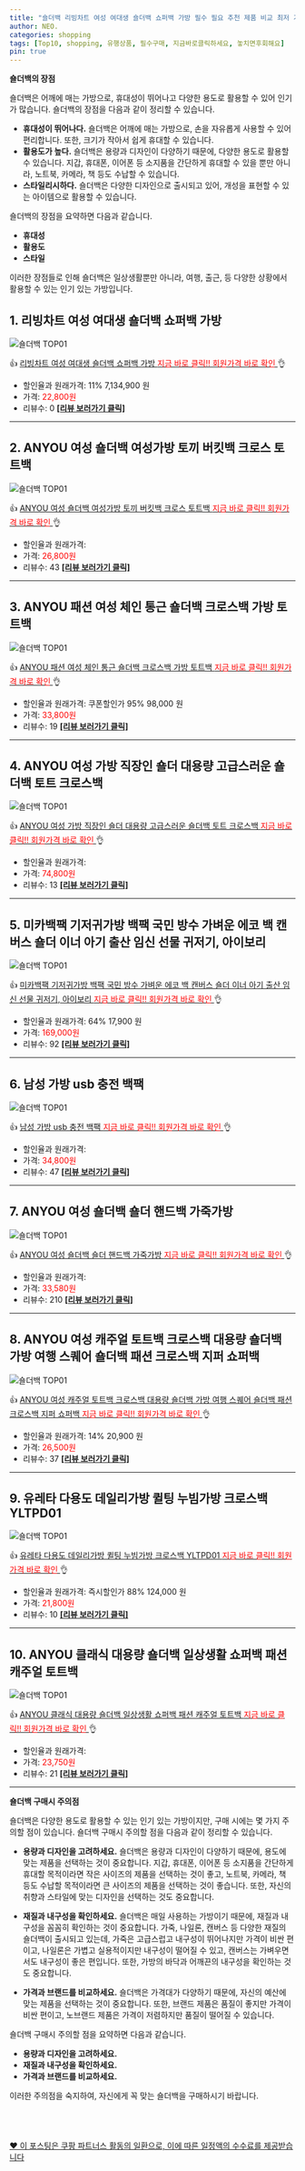 ```yaml
---
title: "숄더백 리빙차트 여성 여대생 숄더백 쇼퍼백 가방 필수 필요 추천 제품 비교 최저 가격 비교 장점 구매 후기 구매평"
author: NEO.
categories: shopping
tags: [Top10, shopping, 유행상품, 필수구매, 지금바로클릭하세요, 놓치면후회해요]
pin: true
---
```

**숄더백의 장점**

숄더백은 어깨에 매는 가방으로, 휴대성이 뛰어나고 다양한 용도로 활용할 수 있어 인기가 많습니다. 숄더백의 장점을 다음과 같이 정리할 수 있습니다.

* **휴대성이 뛰어나다.** 숄더백은 어깨에 매는 가방으로, 손을 자유롭게 사용할 수 있어 편리합니다. 또한, 크기가 작아서 쉽게 휴대할 수 있습니다.
* **활용도가 높다.** 숄더백은 용량과 디자인이 다양하기 때문에, 다양한 용도로 활용할 수 있습니다. 지갑, 휴대폰, 이어폰 등 소지품을 간단하게 휴대할 수 있을 뿐만 아니라, 노트북, 카메라, 책 등도 수납할 수 있습니다.
* **스타일리시하다.** 숄더백은 다양한 디자인으로 출시되고 있어, 개성을 표현할 수 있는 아이템으로 활용할 수 있습니다.

숄더백의 장점을 요약하면 다음과 같습니다.

* **휴대성**
* **활용도**
* **스타일**

이러한 장점들로 인해 숄더백은 일상생활뿐만 아니라, 여행, 출근, 등 다양한 상황에서 활용할 수 있는 인기 있는 가방입니다.

   

## 1. 리빙차트 여성 여대생 숄더백 쇼퍼백 가방

![숄더백 TOP01](https://thumbnail7.coupangcdn.com/thumbnails/remote/490x490ex/image/vendor_inventory/0a65/ab5cf787502b55737ec22421d0069a74f13f7c0d9cf29ed9b44b5a69c9d0.jpg)


👍 [리빙차트 여성 여대생 숄더백 쇼퍼백 가방 <font color=red> 지금 바로 클릭!! 회원가격 바로 확인 </font> ](https://link.coupang.com/re/AFFSDP?lptag=AF3617701&subid=GithubCoopas&pageKey=1469001384&traceid=V0-153&itemId=2525940600&vendorItemId=70518747786) 👌 


- 할인율과 원래가격: 11%  7,134,900   원
- 가격: <span style='color:red'>22,800원</span>
- 리뷰수: 0  [**[리뷰 보러가기 클릭]**](https://link.coupang.com/re/AFFSDP?lptag=AF3617701&subid=GithubCoopas&pageKey=1469001384&traceid=V0-153&itemId=2525940600&vendorItemId=70518747786)

---


   

## 2. ANYOU 여성 숄더백 여성가방 토끼 버킷백 크로스 토트백

![숄더백 TOP01](https://thumbnail6.coupangcdn.com/thumbnails/remote/490x490ex/image/vendor_inventory/d817/e54c3e3ad1c27b63cfa62a40146d30358c7cbed4ab718ae8384262a14618.jpg)


👍 [ANYOU 여성 숄더백 여성가방 토끼 버킷백 크로스 토트백 <font color=red> 지금 바로 클릭!! 회원가격 바로 확인 </font> ](https://link.coupang.com/re/AFFSDP?lptag=AF3617701&subid=GithubCoopas&pageKey=7512881644&traceid=V0-153&itemId=19688770431&vendorItemId=87537786496) 👌 


- 할인율과 원래가격: 
- 가격: <span style='color:red'>26,800원</span>
- 리뷰수: 43  [**[리뷰 보러가기 클릭]**](https://link.coupang.com/re/AFFSDP?lptag=AF3617701&subid=GithubCoopas&pageKey=7512881644&traceid=V0-153&itemId=19688770431&vendorItemId=87537786496)

---


   

## 3. ANYOU 패션 여성 체인 통근 숄더백 크로스백 가방 토트백

![숄더백 TOP01](https://thumbnail9.coupangcdn.com/thumbnails/remote/490x490ex/image/vendor_inventory/6db7/1f121e3d143a8686fb4e1242ef5ae70d5db3817470747f007b3e629f851a.jpg)


👍 [ANYOU 패션 여성 체인 통근 숄더백 크로스백 가방 토트백 <font color=red> 지금 바로 클릭!! 회원가격 바로 확인 </font> ](https://link.coupang.com/re/AFFSDP?lptag=AF3617701&subid=GithubCoopas&pageKey=7537025821&traceid=V0-153&itemId=19803915070&vendorItemId=87391683866) 👌 


- 할인율과 원래가격: 쿠폰할인가 95%  98,000   원
- 가격: <span style='color:red'>33,800원</span>
- 리뷰수: 19  [**[리뷰 보러가기 클릭]**](https://link.coupang.com/re/AFFSDP?lptag=AF3617701&subid=GithubCoopas&pageKey=7537025821&traceid=V0-153&itemId=19803915070&vendorItemId=87391683866)

---


   

## 4. ANYOU 여성 가방 직장인 숄더 대용량 고급스러운 숄더백 토트 크로스백

![숄더백 TOP01](https://thumbnail8.coupangcdn.com/thumbnails/remote/490x490ex/image/vendor_inventory/e1f6/a3c7573fea1d70ac16d5e73b812397f23bfaadcde8055550bf4e42bba039.jpg)


👍 [ANYOU 여성 가방 직장인 숄더 대용량 고급스러운 숄더백 토트 크로스백 <font color=red> 지금 바로 클릭!! 회원가격 바로 확인 </font> ](https://link.coupang.com/re/AFFSDP?lptag=AF3617701&subid=GithubCoopas&pageKey=7500569809&traceid=V0-153&itemId=19633428670&vendorItemId=87223005018) 👌 


- 할인율과 원래가격: 
- 가격: <span style='color:red'>74,800원</span>
- 리뷰수: 13  [**[리뷰 보러가기 클릭]**](https://link.coupang.com/re/AFFSDP?lptag=AF3617701&subid=GithubCoopas&pageKey=7500569809&traceid=V0-153&itemId=19633428670&vendorItemId=87223005018)

---


   

## 5. 미카백팩 기저귀가방 백팩 국민 방수 가벼운 에코 백 캔버스 숄더 이너 아기 출산 임신 선물 귀저기, 아이보리

![숄더백 TOP01](https://thumbnail9.coupangcdn.com/thumbnails/remote/490x490ex/image/vendor_inventory/5354/e9e65ae71e8328ac5fc922f93b2a7458833b4fc5ce8b1c778c1fdccd2501.jpg)


👍 [미카백팩 기저귀가방 백팩 국민 방수 가벼운 에코 백 캔버스 숄더 이너 아기 출산 임신 선물 귀저기, 아이보리 <font color=red> 지금 바로 클릭!! 회원가격 바로 확인 </font> ](https://link.coupang.com/re/AFFSDP?lptag=AF3617701&subid=GithubCoopas&pageKey=7497534221&traceid=V0-153&itemId=19619272224&vendorItemId=86850514282) 👌 


- 할인율과 원래가격: 64%  17,900   원
- 가격: <span style='color:red'>169,000원</span>
- 리뷰수: 92  [**[리뷰 보러가기 클릭]**](https://link.coupang.com/re/AFFSDP?lptag=AF3617701&subid=GithubCoopas&pageKey=7497534221&traceid=V0-153&itemId=19619272224&vendorItemId=86850514282)

---


   

## 6. 남성 가방 usb 충전 백팩

![숄더백 TOP01](https://thumbnail8.coupangcdn.com/thumbnails/remote/490x490ex/image/vendor_inventory/3bd4/fa2e72950f5ddb5f84469747525b753f176059f03cec913e2ac590186328.jpg)


👍 [남성 가방 usb 충전 백팩 <font color=red> 지금 바로 클릭!! 회원가격 바로 확인 </font> ](https://link.coupang.com/re/AFFSDP?lptag=AF3617701&subid=GithubCoopas&pageKey=7676163887&traceid=V0-153&itemId=20491010529&vendorItemId=87569621706) 👌 


- 할인율과 원래가격: 
- 가격: <span style='color:red'>34,800원</span>
- 리뷰수: 47  [**[리뷰 보러가기 클릭]**](https://link.coupang.com/re/AFFSDP?lptag=AF3617701&subid=GithubCoopas&pageKey=7676163887&traceid=V0-153&itemId=20491010529&vendorItemId=87569621706)

---


   

## 7. ANYOU 여성 숄더백 숄더 핸드백 가죽가방

![숄더백 TOP01](https://thumbnail7.coupangcdn.com/thumbnails/remote/490x490ex/image/vendor_inventory/c89e/8e0a5a0c68b2125e72c3d0260642b3c60a6605475abea802ac3160216cd8.jpg)


👍 [ANYOU 여성 숄더백 숄더 핸드백 가죽가방 <font color=red> 지금 바로 클릭!! 회원가격 바로 확인 </font> ](https://link.coupang.com/re/AFFSDP?lptag=AF3617701&subid=GithubCoopas&pageKey=7723136188&traceid=V0-153&itemId=20732801467&vendorItemId=87803392073) 👌 


- 할인율과 원래가격: 
- 가격: <span style='color:red'>33,580원</span>
- 리뷰수: 210  [**[리뷰 보러가기 클릭]**](https://link.coupang.com/re/AFFSDP?lptag=AF3617701&subid=GithubCoopas&pageKey=7723136188&traceid=V0-153&itemId=20732801467&vendorItemId=87803392073)

---


   

## 8. ANYOU 여성 캐주얼 토트백 크로스백 대용량 숄더백 가방 여행 스퀘어 숄더백 패션 크로스백 지퍼 쇼퍼백

![숄더백 TOP01](https://thumbnail6.coupangcdn.com/thumbnails/remote/490x490ex/image/vendor_inventory/df72/54d157f0d977e2717b51282555fdb913dda32a70431e27fd922f7821b2ba.jpg)


👍 [ANYOU 여성 캐주얼 토트백 크로스백 대용량 숄더백 가방 여행 스퀘어 숄더백 패션 크로스백 지퍼 쇼퍼백 <font color=red> 지금 바로 클릭!! 회원가격 바로 확인 </font> ](https://link.coupang.com/re/AFFSDP?lptag=AF3617701&subid=GithubCoopas&pageKey=7546270220&traceid=V0-153&itemId=19849183514&vendorItemId=87134827476) 👌 


- 할인율과 원래가격: 14%  20,900   원
- 가격: <span style='color:red'>26,500원</span>
- 리뷰수: 37  [**[리뷰 보러가기 클릭]**](https://link.coupang.com/re/AFFSDP?lptag=AF3617701&subid=GithubCoopas&pageKey=7546270220&traceid=V0-153&itemId=19849183514&vendorItemId=87134827476)

---


   

## 9. 유레타 다용도 데일리가방 퀼팅 누빔가방 크로스백 YLTPD01

![숄더백 TOP01](https://thumbnail8.coupangcdn.com/thumbnails/remote/490x490ex/image/vendor_inventory/6a49/bc341c7b296935f48d1933591a94e495b04b3d256f1f299a4fa0e6ba5b27.jpg)


👍 [유레타 다용도 데일리가방 퀼팅 누빔가방 크로스백 YLTPD01 <font color=red> 지금 바로 클릭!! 회원가격 바로 확인 </font> ](https://link.coupang.com/re/AFFSDP?lptag=AF3617701&subid=GithubCoopas&pageKey=7045727552&traceid=V0-153&itemId=19305967395&vendorItemId=84836422523) 👌 


- 할인율과 원래가격: 즉시할인가 88%  124,000   원
- 가격: <span style='color:red'>21,800원</span>
- 리뷰수: 10  [**[리뷰 보러가기 클릭]**](https://link.coupang.com/re/AFFSDP?lptag=AF3617701&subid=GithubCoopas&pageKey=7045727552&traceid=V0-153&itemId=19305967395&vendorItemId=84836422523)

---


   

## 10. ANYOU 클래식 대용량 숄더백 일상생활 쇼퍼백 패션 캐주얼 토트백

![숄더백 TOP01](https://thumbnail9.coupangcdn.com/thumbnails/remote/490x490ex/image/vendor_inventory/d16b/2a54273ba5940328de3f93e152b09acb64848689041793eb842023b033d5.jpg)


👍 [ANYOU 클래식 대용량 숄더백 일상생활 쇼퍼백 패션 캐주얼 토트백 <font color=red> 지금 바로 클릭!! 회원가격 바로 확인 </font> ](https://link.coupang.com/re/AFFSDP?lptag=AF3617701&subid=GithubCoopas&pageKey=7512465361&traceid=V0-153&itemId=19686833708&vendorItemId=87108950123) 👌 


- 할인율과 원래가격: 
- 가격: <span style='color:red'>23,750원</span>
- 리뷰수: 21  [**[리뷰 보러가기 클릭]**](https://link.coupang.com/re/AFFSDP?lptag=AF3617701&subid=GithubCoopas&pageKey=7512465361&traceid=V0-153&itemId=19686833708&vendorItemId=87108950123)

---
**숄더백 구매시 주의점**

숄더백은 다양한 용도로 활용할 수 있는 인기 있는 가방이지만, 구매 시에는 몇 가지 주의할 점이 있습니다. 숄더백 구매시 주의할 점을 다음과 같이 정리할 수 있습니다.

* **용량과 디자인을 고려하세요.** 숄더백은 용량과 디자인이 다양하기 때문에, 용도에 맞는 제품을 선택하는 것이 중요합니다. 지갑, 휴대폰, 이어폰 등 소지품을 간단하게 휴대할 목적이라면 작은 사이즈의 제품을 선택하는 것이 좋고, 노트북, 카메라, 책 등도 수납할 목적이라면 큰 사이즈의 제품을 선택하는 것이 좋습니다. 또한, 자신의 취향과 스타일에 맞는 디자인을 선택하는 것도 중요합니다.

* **재질과 내구성을 확인하세요.** 숄더백은 매일 사용하는 가방이기 때문에, 재질과 내구성을 꼼꼼히 확인하는 것이 중요합니다. 가죽, 나일론, 캔버스 등 다양한 재질의 숄더백이 출시되고 있는데, 가죽은 고급스럽고 내구성이 뛰어나지만 가격이 비싼 편이고, 나일론은 가볍고 실용적이지만 내구성이 떨어질 수 있고, 캔버스는 가벼우면서도 내구성이 좋은 편입니다. 또한, 가방의 바닥과 어깨끈의 내구성을 확인하는 것도 중요합니다.

* **가격과 브랜드를 비교하세요.** 숄더백은 가격대가 다양하기 때문에, 자신의 예산에 맞는 제품을 선택하는 것이 중요합니다. 또한, 브랜드 제품은 품질이 좋지만 가격이 비싼 편이고, 노브랜드 제품은 가격이 저렴하지만 품질이 떨어질 수 있습니다.

숄더백 구매시 주의할 점을 요약하면 다음과 같습니다.

* **용량과 디자인을 고려하세요.**
* **재질과 내구성을 확인하세요.**
* **가격과 브랜드를 비교하세요.**

이러한 주의점을 숙지하여, 자신에게 꼭 맞는 숄더백을 구매하시기 바랍니다.<br><br><br><br><br> [ ❤  이 포스팅은 쿠팡 파트너스 활동의 일환으로, 이에 따른 일정액의 수수료를 제공받습니다](https://link.coupang.com/a/bcEFyh)